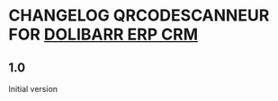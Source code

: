 # CHANGELOG QRCODESCANNEUR FOR [DOLIBARR ERP CRM](https://www.dolibarr.org)

## 1.0

Initial version
